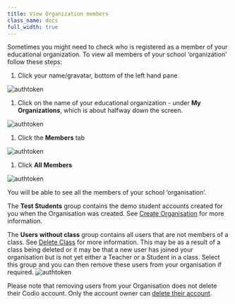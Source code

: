 ```yaml
---
title: View Organization members
class_name: docs
full_width: true
---
```


Sometimes you might need to check who is registered as a member of your educational organization. To view all members of your school ‘organization’ follow these steps:

1. Click your name/gravatar, bottom of the left hand pane
<img alt="authtoken" src="/img/docs/class_administration/profilepic.png" class="simple"/>

1. Click on the name of your  educational organization - under **My Organizations**, which is about halfway down the screen. 
<img alt="authtoken" src="/img/docs/class_administration/addteachers/myschoolorg.png" class="simple"/>

1. Click the **Members** tab 
<img alt="authtoken" src="/img/docs/manage_organization/memberstab.png" class="simple"/>

1. Click **All Members**
<img alt="authtoken" src="/img/docs/manage_organization/members.png" class="simple"/>

You will be able to see all the members of your school ‘organisation’.

The **Test Students** group contains the demo student accounts created for you when the Organisation was created. See [Create Organisation](/docs/dashboard/create/createorg/) for more information.

The **Users without class** group contains all users that are not members of a class. See [Delete Class](/docs/classes/classmanagement/delete) for more information.  This may be as a result of a class being deleted or it may be that a new user has joined your organisation but is not yet either a Teacher or a Student in a class.
Select this group and you can then remove these users from your organisation if required. 
<img alt="authtoken" src="/img/docs/manage_organization/orphanedusers.png" class="simple"/>

Please note that removing users from your Organisation does not delete their Codio account. Only the account owner can [delete their account](/docs/dashboard/account/delete).

